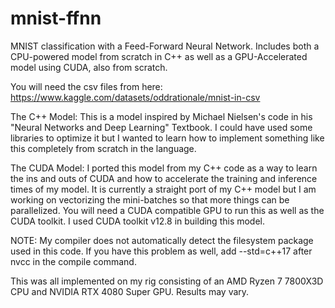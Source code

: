 # mnist-ffnn
MNIST classification with a Feed-Forward Neural Network. Includes both a CPU-powered model from scratch in C++ as well as a GPU-Accelerated model using CUDA, also from scratch.

You will need the csv files from here: https://www.kaggle.com/datasets/oddrationale/mnist-in-csv

The C++ Model:
This is a model inspired by Michael Nielsen's code in his "Neural Networks and Deep Learning" Textbook. I could have used some libraries to optimize it but I wanted to learn how to implement something like this completely from scratch in the language.

The CUDA Model:
I ported this model from my C++ code as a way to learn the ins and outs of CUDA and how to accelerate the training and inference times of my model. It is currently a straight port of my C++ model but I am working on vectorizing the mini-batches so that more things can be parallelized. You will need a CUDA compatible GPU to run this as well as the CUDA toolkit. I used CUDA toolkit v12.8 in building this model.

NOTE: My compiler does not automatically detect the filesystem package used in this code. If you have this problem as well, add --std=c++17 after nvcc in the compile command. 

This was all implemented on my rig consisting of an AMD Ryzen 7 7800X3D CPU and NVIDIA RTX 4080 Super GPU. Results may vary.

